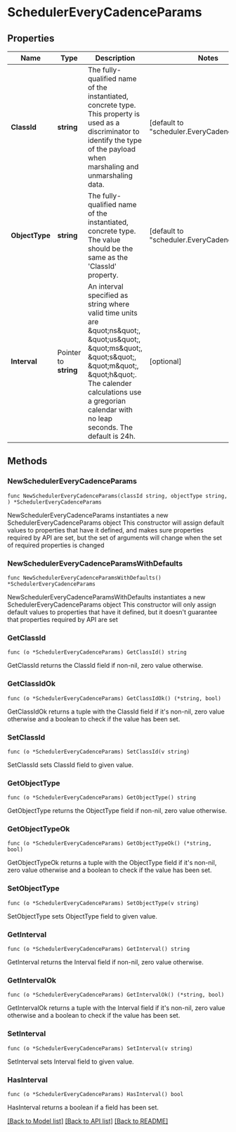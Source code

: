 # SchedulerEveryCadenceParams

## Properties

Name | Type | Description | Notes
------------ | ------------- | ------------- | -------------
**ClassId** | **string** | The fully-qualified name of the instantiated, concrete type. This property is used as a discriminator to identify the type of the payload when marshaling and unmarshaling data. | [default to "scheduler.EveryCadenceParams"]
**ObjectType** | **string** | The fully-qualified name of the instantiated, concrete type. The value should be the same as the &#39;ClassId&#39; property. | [default to "scheduler.EveryCadenceParams"]
**Interval** | Pointer to **string** | An interval specified as string where valid time units are \&quot;ns\&quot;, \&quot;us\&quot;, \&quot;ms\&quot;, \&quot;s\&quot;, \&quot;m\&quot;, \&quot;h\&quot;. The calender calculations use a gregorian calendar with no leap seconds. The default is 24h. | [optional] 

## Methods

### NewSchedulerEveryCadenceParams

`func NewSchedulerEveryCadenceParams(classId string, objectType string, ) *SchedulerEveryCadenceParams`

NewSchedulerEveryCadenceParams instantiates a new SchedulerEveryCadenceParams object
This constructor will assign default values to properties that have it defined,
and makes sure properties required by API are set, but the set of arguments
will change when the set of required properties is changed

### NewSchedulerEveryCadenceParamsWithDefaults

`func NewSchedulerEveryCadenceParamsWithDefaults() *SchedulerEveryCadenceParams`

NewSchedulerEveryCadenceParamsWithDefaults instantiates a new SchedulerEveryCadenceParams object
This constructor will only assign default values to properties that have it defined,
but it doesn't guarantee that properties required by API are set

### GetClassId

`func (o *SchedulerEveryCadenceParams) GetClassId() string`

GetClassId returns the ClassId field if non-nil, zero value otherwise.

### GetClassIdOk

`func (o *SchedulerEveryCadenceParams) GetClassIdOk() (*string, bool)`

GetClassIdOk returns a tuple with the ClassId field if it's non-nil, zero value otherwise
and a boolean to check if the value has been set.

### SetClassId

`func (o *SchedulerEveryCadenceParams) SetClassId(v string)`

SetClassId sets ClassId field to given value.


### GetObjectType

`func (o *SchedulerEveryCadenceParams) GetObjectType() string`

GetObjectType returns the ObjectType field if non-nil, zero value otherwise.

### GetObjectTypeOk

`func (o *SchedulerEveryCadenceParams) GetObjectTypeOk() (*string, bool)`

GetObjectTypeOk returns a tuple with the ObjectType field if it's non-nil, zero value otherwise
and a boolean to check if the value has been set.

### SetObjectType

`func (o *SchedulerEveryCadenceParams) SetObjectType(v string)`

SetObjectType sets ObjectType field to given value.


### GetInterval

`func (o *SchedulerEveryCadenceParams) GetInterval() string`

GetInterval returns the Interval field if non-nil, zero value otherwise.

### GetIntervalOk

`func (o *SchedulerEveryCadenceParams) GetIntervalOk() (*string, bool)`

GetIntervalOk returns a tuple with the Interval field if it's non-nil, zero value otherwise
and a boolean to check if the value has been set.

### SetInterval

`func (o *SchedulerEveryCadenceParams) SetInterval(v string)`

SetInterval sets Interval field to given value.

### HasInterval

`func (o *SchedulerEveryCadenceParams) HasInterval() bool`

HasInterval returns a boolean if a field has been set.


[[Back to Model list]](../README.md#documentation-for-models) [[Back to API list]](../README.md#documentation-for-api-endpoints) [[Back to README]](../README.md)


